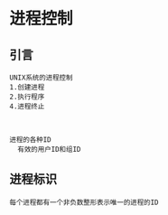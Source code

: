 # 进程控制
## 引言
```
UNIX系统的进程控制
1.创建进程
2.执行程序
4.进程终止



进程的各种ID
  有效的用户ID和组ID

```
## 进程标识
```
每个进程都有一个非负数整形表示唯一的进程的ID

```
